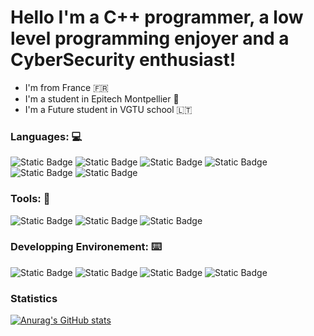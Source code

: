 

# Hello I'm a  C++ programmer, a low level programming enjoyer and a CyberSecurity enthusiast!

 - I'm from France 🇫🇷
 - I'm a student in Epitech Montpellier 🌱
 - I'm a Future student in VGTU school 🇱🇹


### Languages: 💻

![Static Badge](https://img.shields.io/badge/-C%20-blue?logo=c&logoColor=white)
![Static Badge](https://img.shields.io/badge/-C%2B%2B%20-blue?logo=c%2B%2B&logoColor=white)
![Static Badge](https://img.shields.io/badge/-nodeJS%20-blue?logo=node.js&logoColor=white)
![Static Badge](https://img.shields.io/badge/-TypeScript%20-blue?logo=typescript&logoColor=white)
![Static Badge](https://img.shields.io/badge/-Javascript%20-blue?logo=javascript&logoColor=white)
![Static Badge](https://img.shields.io/badge/-Python%20-blue?logo=python&logoColor=white)

### Tools: 🔧

![Static Badge](https://img.shields.io/badge/-%20Visual%20Studio%20Code-purple?logo=Visual%20Studio%20Code&logoColor=white)
![Static Badge](https://img.shields.io/badge/-%20NeoVim-purple?logo=NeoVim&logoColor=white)
![Static Badge](https://img.shields.io/badge/-%20VMware-green?logo=VMware&logoColor=white)

### Developping Environement: ⌨️

![Static Badge](https://img.shields.io/badge/-%20Unbuntu-orange?logo=Ubuntu&logoColor=white)
![Static Badge](https://img.shields.io/badge/-%20Arch%20Linux-orange?logo=Arch%20Linux&logoColor=white)
![Static Badge](https://img.shields.io/badge/-%20Kali%20linux-orange?logo=Kali%20linux&logoColor=white)
![Static Badge](https://img.shields.io/badge/-%20Windows%2011-orange?logo=Windows%2011&logoColor=white)


### Statistics

[![Anurag's GitHub stats](https://github-readme-stats.vercel.app/api?username=Fusyony)](https://github.com/anuraghazra/github-readme-stats)
